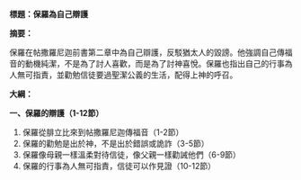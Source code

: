**標題：保羅為自己辯護**

**摘要：**

保羅在帖撒羅尼迦前書第二章中為自己辯護，反駁猶太人的毀謗。他強調自己傳福音的動機純潔，不是為了討人喜歡，而是為了討神喜悅。保羅也指出自己的行事為人無可指責，並勸勉信徒要過聖潔公義的生活，配得上神的呼召。

**大綱：**

**一、保羅的辯護（1-12節）**

1. 保羅從腓立比來到帖撒羅尼迦傳福音（1-2節）
2. 保羅的勸勉是出於神，不是出於錯誤或詭詐（3-5節）
3. 保羅像母親一樣溫柔對待信徒，像父親一樣勸誡他們（6-9節）
4. 保羅的行事為人無可指責，信徒可以作見證（10-12節）